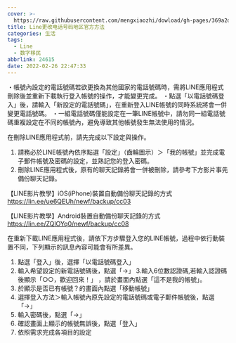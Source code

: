 ```yaml
---
cover: >-
  https://raw.githubusercontent.com/mengxiaozhi/dowload/gh-pages/369a2d38-6966-41b3-a789-b4bff8e81534.jpg
title: Line更改电话号码地区官方方法
categories: 生活
tags:
  - Line
  - 数字移民
abbrlink: 24615
date: 2022-02-26 22:47:33
---
```

・帳號內設定的電話號碼若欲更換為其他國家的電話號碼時，需將LINE應用程式刪除後並重新下載執行登入帳號的操作，才能變更完成。
・點選「以電話號碼登入」後，請輸入「新設定的電話號碼」，在重新登入LINE帳號的同時系統將會一併變更電話號碼。
・一組電話號碼僅能設定在一筆LINE帳號中，請勿同一組電話號碼重複設定在不同的帳號內，避免導致其他帳號發生無法使用的情況。

在刪除LINE應用程式前，請先完成以下設定與操作。
1. 請務必於LINE帳號內依序點選「設定」（齒輪圖示）＞「我的帳號」並完成電子郵件帳號及密碼的設定，並熟記您的登入密碼。
2. 刪除LINE應用程式後，原有的聊天記錄將會一併被刪除，請參考下方影片事先備份聊天記錄。

【LINE影片教學】iOS(iPhone)裝置自動備份聊天記錄的方式
https://lin.ee/ue6QEUh/newf/backup/cc03​

【LINE影片教學】Android裝置自動備份聊天記錄的方式
https://lin.ee/ZQlOYq0/newf/backup/cc08​

在重新下載LINE應用程式後，請依下方步驟登入您的LINE帳號，過程中依行動裝置不同，下列顯示的訊息內容可能會有所差異。​

1. 點選「登入」後，選擇「以電話號碼登入」
2. 輸入希望設定的新電話號碼後，點選「→​」
3.​ 輸入6位數認證碼,若輸入認證碼後顯示「○○，歡迎回來！」 ，請於畫面內點選「這不是我的帳號」。
4. 於顯示是否已有帳號？的畫面內點選「移動帳號」
5. 選擇登入方法＞輸入帳號內原先設定的電話號碼或電子郵件帳號後，點選「→」
6. 輸入密碼後，點選「→」
7. 確認畫面上顯示的帳號無誤後，點選「登入」
8. 依照需求完成各項目的設定 